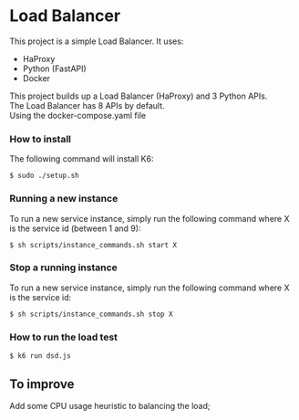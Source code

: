 # Load Balancer
This project is a simple Load Balancer.
It uses:
- HaProxy
- Python (FastAPI)
- Docker

This project builds up a Load Balancer (HaProxy) and 3 Python APIs.\
The Load Balancer has 8 APIs by default.\
Using the docker-compose.yaml file 

### How to install
The following command will install K6:
```shell
$ sudo ./setup.sh
```

### Running a new instance
To run a new service instance, simply run the following command where X is the service id (between 1 and 9):
```shell
$ sh scripts/instance_commands.sh start X
```

### Stop a running instance
To run a new service instance, simply run the following command where X is the service id:
```shell
$ sh scripts/instance_commands.sh stop X
```

### How to run the load test
```shell
$ k6 run dsd.js
```

## To improve
Add some CPU usage heuristic to balancing the load;
